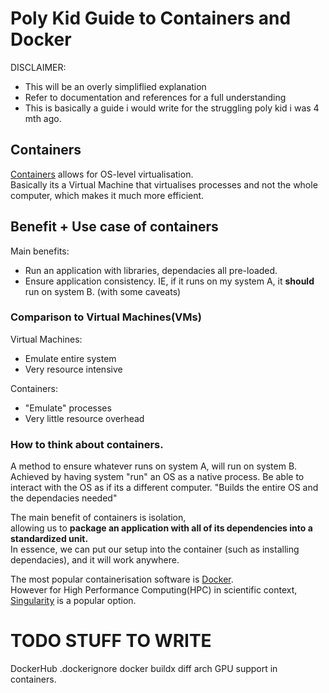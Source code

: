 # Poly Kid Guide to Containers and Docker
DISCLAIMER:
* This will be an overly simpliflied explanation
* Refer to documentation and references for a full understanding
* This is basically a guide i would write for the struggling poly kid i was 4 mth ago.

## Containers
[Containers](https://en.wikipedia.org/wiki/OS-level_virtualization) allows for OS-level virtualisation. <br>
Basically its a Virtual Machine that virtualises processes and not the whole computer, which makes it much more efficient.

## Benefit + Use case of containers
Main benefits:
* Run an application with libraries, dependacies all pre-loaded.
* Ensure application consistency. 
IE, if it runs on my system A, it **should** run on system B. (with some caveats)

### Comparison to Virtual Machines(VMs)
Virtual Machines:
* Emulate entire system
* Very resource intensive

Containers:
* "Emulate" processes
* Very little resource overhead

### How to think about containers.
A method to ensure whatever runs on system A, will run on system B.
Achieved by having system "run" an OS as a native process. Be able to interact with the OS as if its a different computer.
"Builds the entire OS and the dependacies needed"


The main benefit of containers is isolation, <br> 
allowing us to **package an application with all of its dependencies into a standardized unit.** <br>
In essence, we can put our setup into the container (such as installing dependacies), and it will work anywhere.<br>

The most popular containerisation software is [Docker](https://en.wikipedia.org/wiki/Docker_(software)). <br>
However for High Performance Computing(HPC) in scientific context, [Singularity](https://en.wikipedia.org/wiki/Singularity_(software)) is a popular option. <br>



# TODO STUFF TO WRITE
DockerHub
.dockerignore
docker buildx
diff arch
GPU support in containers.